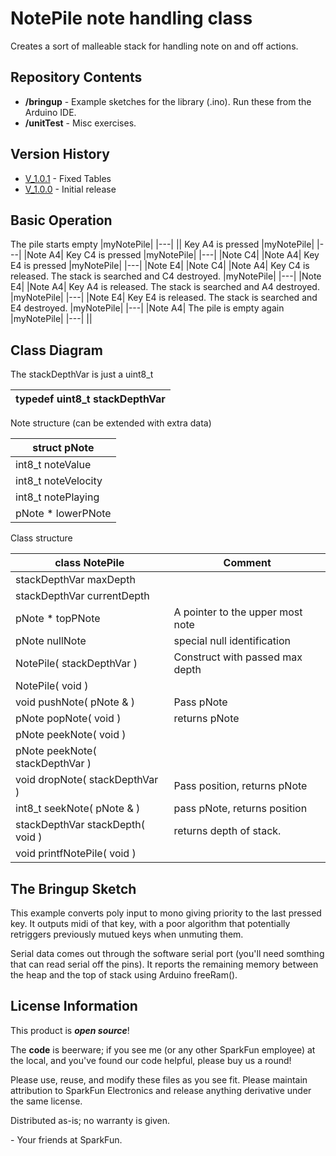 NotePile note handling class
========================================


Creates a sort of malleable stack for handling note on and off actions.

Repository Contents
-------------------

* **/bringup** - Example sketches for the library (.ino). Run these from the Arduino IDE. 
* **/unitTest** - Misc exercises.

Version History
---------------

* [V_1.0.1](https://github.com/marshalltaylorSFE/NotePile_Note_Handler/tree/V_1.0.1) - Fixed Tables
* [V_1.0.0](https://github.com/marshalltaylorSFE/NotePile_Note_Handler/tree/V_1.0.0) - Initial release

Basic Operation
--------------
The pile starts empty
|myNotePile|
|---|
||
Key A4 is pressed
|myNotePile|
|---|
|Note A4|
Key C4 is pressed
|myNotePile|
|---|
|Note C4|
|Note A4|
Key E4 is pressed
|myNotePile|
|---|
|Note E4|
|Note C4|
|Note A4|
Key C4 is released.  The stack is searched and C4 destroyed.
|myNotePile|
|---|
|Note E4|
|Note A4|
Key A4 is released.  The stack is searched and A4 destroyed.
|myNotePile|
|---|
|Note E4|
Key E4 is released.  The stack is searched and E4 destroyed.
|myNotePile|
|---|
|Note A4|
The pile is empty again
|myNotePile|
|---|
||

Class Diagram
-------------------
The stackDepthVar is just a uint8_t

|typedef uint8_t stackDepthVar|
|---|

Note structure (can be extended with extra data)

|struct pNote|
|---|
|int8_t noteValue|
|int8_t noteVelocity|
|int8_t notePlaying|
|pNote * lowerPNote|

Class structure

|class NotePile|Comment|
|---|---|
|stackDepthVar maxDepth||
|stackDepthVar currentDepth||
|pNote * topPNote|A pointer to the upper most note|
|pNote nullNote|special null identification|
|NotePile( stackDepthVar )|Construct with passed max depth|
|NotePile( void )||
|void pushNote( pNote & )|Pass pNote|
|pNote popNote( void )|returns pNote|
|pNote peekNote( void )||
|pNote peekNote( stackDepthVar )||
|void dropNote( stackDepthVar )|Pass position, returns pNote|
|int8_t seekNote( pNote & )|pass pNote, returns position|
|stackDepthVar stackDepth( void )|returns depth of stack.|
|void printfNotePile( void )||

The Bringup Sketch
-------------------
This example converts poly input to mono giving priority to the
last pressed key.  It outputs midi of that key, with a poor algorithm
that potentially retriggers previously mutued keys when unmuting them.

Serial data comes out through the software serial port (you'll need
somthing that can read serial off the pins).  It reports the remaining
memory between the heap and the top of stack using Arduino freeRam().


License Information
-------------------

This product is _**open source**_! 

The **code** is beerware; if you see me (or any other SparkFun employee) at the local, and you've found our code helpful, please buy us a round!

Please use, reuse, and modify these files as you see fit. Please maintain attribution to SparkFun Electronics and release anything derivative under the same license.

Distributed as-is; no warranty is given.

\- Your friends at SparkFun.
